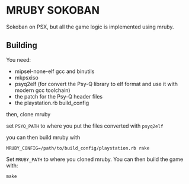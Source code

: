# MRUBY SOKOBAN

Sokoban on PSX, but all the game logic is implemented using mruby.

## Building

You need:

- mipsel-none-elf gcc and binutils
- mkpsxiso
- psyq2elf (for convert the Psy-Q library to elf format and use it with modern gcc toolchain)
- the patch for the Psy-Q header files
- the playstation.rb build_config

then, clone mruby

set `PSYQ_PATH` to where you put the files converted with `psyq2elf`

you can then build mruby with

```
MRUBY_CONFIG=/path/to/build_config/playstation.rb rake
```

Set `MRUBY_PATH` to where you cloned mruby. You can then build the game with:

```
make
```
